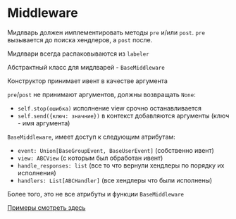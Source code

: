 # Middleware

Мидлварь должен имплементировать методы `pre` и/или `post`. `pre` вызывается до поиска хендлеров, а `post` после.

Мидлвари всегда распаковываются из `labeler`

Абстрактный класс для мидлварей - `BaseMiddleware`

Конструктор принимает ивент в качестве аргумента

`pre`/`post` не принимают аргументов, должны возвращать `None`:

* `self.stop(ошибка)` исполнение view срочно останавливается
* `self.send({ключ: значние})` в контекст добавляются аргументы (ключ - имя аргумента)

`BaseMiddleware`, имеет доступ к следующим атрибутам:

* `event: Union[BaseGroupEvent, BaseUserEvent]` (собственно ивент)
* `view: ABCView` (с которым был обработан ивент)
* `handle_responses: list` (все то что вернули хендлеры по порядку их исполнения)
* `handlers: List[ABCHandler]` (все хендлеры что были исполнены)

Более того, это не все атрибуты и функции `BaseMiddleware`

[Примеры смотреть здесь](https://github.com/vkbottle/vkbottle/blob/masterhttps://github.com/vkbottle/vkbottle/tree/master/examples/high-level/middleware_example.py)
